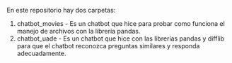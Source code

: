 En este repositorio hay dos carpetas:
1. chatbot_movies - Es un chatbot que hice para probar como funciona el manejo de archivos con la librería pandas.
2. chatbot_uade - Es un chatbot que hice con las librerías pandas y difflib para que el chatbot reconozca preguntas similares y responda adecuadamente.
